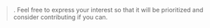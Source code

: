 >. Feel free to express your interest so that it will be prioritized and consider contributing if you can.

